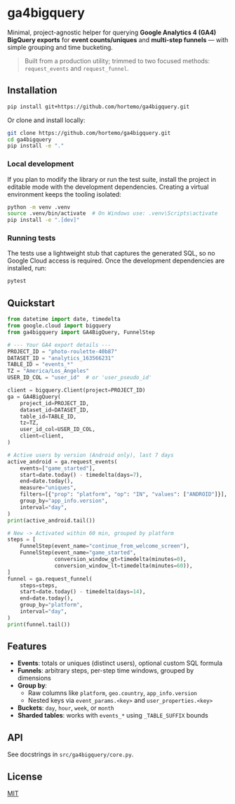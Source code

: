 
# ga4bigquery

Minimal, project-agnostic helper for querying **Google Analytics 4 (GA4) BigQuery exports** for
**event counts/uniques** and **multi-step funnels** — with simple grouping and time bucketing.

> Built from a production utility; trimmed to two focused methods: `request_events` and `request_funnel`.

## Installation

```bash
pip install git+https://github.com/hortemo/ga4bigquery.git
```

Or clone and install locally:

```bash
git clone https://github.com/hortemo/ga4bigquery.git
cd ga4bigquery
pip install -e "."
```

### Local development

If you plan to modify the library or run the test suite, install the project in editable mode with
the development dependencies. Creating a virtual environment keeps the tooling isolated:

```bash
python -m venv .venv
source .venv/bin/activate  # On Windows use: .venv\Scripts\activate
pip install -e ".[dev]"
```

### Running tests

The tests use a lightweight stub that captures the generated SQL, so no Google Cloud access is
required. Once the development dependencies are installed, run:

```bash
pytest
```

## Quickstart

```python
from datetime import date, timedelta
from google.cloud import bigquery
from ga4bigquery import GA4BigQuery, FunnelStep

# --- Your GA4 export details ---
PROJECT_ID = "photo-roulette-40b87"
DATASET_ID = "analytics_163566231"
TABLE_ID = "events_*"
TZ = "America/Los_Angeles"
USER_ID_COL = "user_id"  # or 'user_pseudo_id'

client = bigquery.Client(project=PROJECT_ID)
ga = GA4BigQuery(
    project_id=PROJECT_ID,
    dataset_id=DATASET_ID,
    table_id=TABLE_ID,
    tz=TZ,
    user_id_col=USER_ID_COL,
    client=client,
)

# Active users by version (Android only), last 7 days
active_android = ga.request_events(
    events=["game_started"],
    start=date.today() - timedelta(days=7),
    end=date.today(),
    measure="uniques",
    filters=[{"prop": "platform", "op": "IN", "values": ["ANDROID"]}],
    group_by="app_info.version",
    interval="day",
)
print(active_android.tail())

# New -> Activated within 60 min, grouped by platform
steps = [
    FunnelStep(event_name="continue_from_welcome_screen"),
    FunnelStep(event_name="game_started",
               conversion_window_gt=timedelta(minutes=0),
               conversion_window_lt=timedelta(minutes=60)),
]
funnel = ga.request_funnel(
    steps=steps,
    start=date.today() - timedelta(days=14),
    end=date.today(),
    group_by="platform",
    interval="day",
)
print(funnel.tail())
```

## Features

- **Events**: totals or uniques (distinct users), optional custom SQL formula
- **Funnels**: arbitrary steps, per-step time windows, grouped by dimensions
- **Group by**:
  - Raw columns like `platform`, `geo.country`, `app_info.version`
  - Nested keys via `event_params.<key>` and `user_properties.<key>`
- **Buckets**: `day`, `hour`, `week`, or `month`
- **Sharded tables**: works with `events_*` using `_TABLE_SUFFIX` bounds

## API

See docstrings in `src/ga4bigquery/core.py`.

## License

[MIT](LICENSE)
